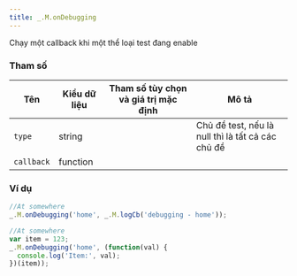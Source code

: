 ```yaml
---
title: _.M.onDebugging
---
```


Chạy một callback khi một thể loại test đang enable 

### Tham số
<table class="table table-striped">
    <thead>
    <tr>
        <th>Tên</th>
        <th>Kiểu dữ liệu</th>
        <th>Tham số tùy chọn và giá trị mặc định</th>
        <th>Mô tả</th>
    </tr>
    </thead>
    <tbody>
    <tr>
        <td><code>type</code></td>
        <td>string</td>
        <td></td>
        <td>Chủ đề test, nếu là null thì là tất cả các chủ đề</td>
    </tr>
    <tr>
        <td><code>callback</code></td>
        <td>function</td>
        <td></td>
        <td></td>
    </tr>
    </tbody>
</table>

### Ví dụ
```js
//At somewhere
_.M.onDebugging('home', _.M.logCb('debugging - home'));
```
```js
//At somewhere
var item = 123;
_.M.onDebugging('home', (function(val) {
  console.log('Item:', val);
})(item));
```


